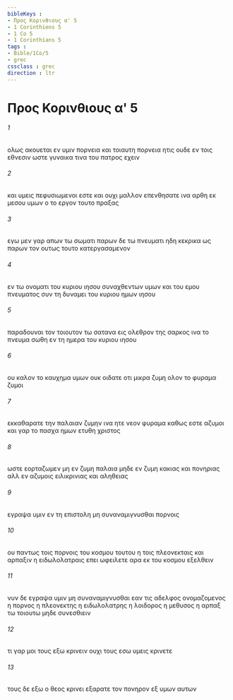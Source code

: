 ```yaml
---
bibleKeys : 
- Προς Κορινθιους α' 5
- 1 Corinthiens 5
- 1 Co 5
- 1 Corinthians 5
tags : 
- Bible/1Co/5
- grec
cssclass : grec
direction : ltr
---
```


# Προς Κορινθιους α' 5

###### 1
ολως ακουεται εν υμιν πορνεια και τοιαυτη πορνεια ητις ουδε εν τοις εθνεσιν ωστε γυναικα τινα του πατρος εχειν
###### 2
και υμεις πεφυσιωμενοι εστε και ουχι μαλλον επενθησατε ινα αρθη εκ μεσου υμων ο το εργον τουτο πραξας
###### 3
εγω μεν γαρ απων τω σωματι παρων δε τω πνευματι ηδη κεκρικα ως παρων τον ουτως τουτο κατεργασαμενον
###### 4
εν τω ονοματι του κυριου ιησου συναχθεντων υμων και του εμου πνευματος συν τη δυναμει του κυριου ημων ιησου
###### 5
παραδουναι τον τοιουτον τω σατανα εις ολεθρον της σαρκος ινα το πνευμα σωθη εν τη ημερα του κυριου ιησου
###### 6
ου καλον το καυχημα υμων ουκ οιδατε οτι μικρα ζυμη ολον το φυραμα ζυμοι
###### 7
εκκαθαρατε την παλαιαν ζυμην ινα ητε νεον φυραμα καθως εστε αζυμοι και γαρ το πασχα ημων ετυθη χριστος
###### 8
ωστε εορταζωμεν μη εν ζυμη παλαια μηδε εν ζυμη κακιας και πονηριας αλλ εν αζυμοις ειλικρινιας και αληθειας
###### 9
εγραψα υμιν εν τη επιστολη μη συναναμιγνυσθαι πορνοις
###### 10
ου παντως τοις πορνοις του κοσμου τουτου η τοις πλεονεκταις και αρπαξιν η ειδωλολατραις επει ωφειλετε αρα εκ του κοσμου εξελθειν
###### 11
νυν δε εγραψα υμιν μη συναναμιγνυσθαι εαν τις αδελφος ονομαζομενος η πορνος η πλεονεκτης η ειδωλολατρης η λοιδορος η μεθυσος η αρπαξ τω τοιουτω μηδε συνεσθιειν
###### 12
τι γαρ μοι τους εξω κρινειν ουχι τους εσω υμεις κρινετε
###### 13
τους δε εξω ο θεος κρινει εξαρατε τον πονηρον εξ υμων αυτων
